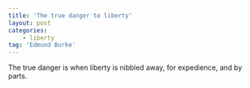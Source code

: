 ```yaml
---
title: 'The true danger to liberty'
layout: post
categories:
    - liberty
tag: 'Edmund Burke'
---
```


The true danger is when liberty is nibbled away, for expedience, and by parts.